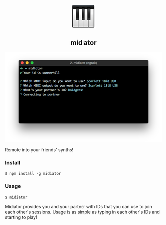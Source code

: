 <p align="center"><img src="keyboard.png" width=80 alt="Icon"/></p>

<h2 align="center">midiator</h2>

<p align="center"><img src="image.png" alt="Screenshot"/></p>

Remote into your friends' synths!

### Install

```
$ npm install -g midiator
```

### Usage

```
$ midiator
```

Midiator provides you and your partner with IDs that you can use to join each other's sessions. Usage is as simple as typing in each other's IDs and starting to play!
